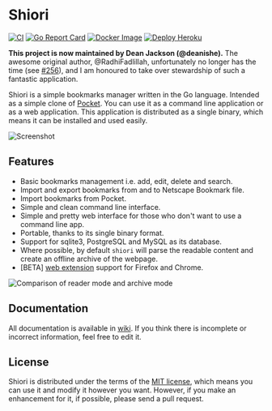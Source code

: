 # Shiori

[![CI](https://github.com/go-shiori/shiori/workflows/CI/badge.svg)](https://github.com/go-shiori/shiori/actions?query=workflow%3ACI)
[![Go Report Card](https://goreportcard.com/badge/github.com/go-shiori/shiori)](https://goreportcard.com/report/github.com/go-shiori/shiori)
[![Docker Image](https://img.shields.io/static/v1?label=image&message=Docker&color=1488C6&logo=docker)](https://hub.docker.com/r/radhifadlillah/shiori)
[![Deploy Heroku](https://img.shields.io/static/v1?label=deploy&message=Heroku&color=430098&logo=heroku)](https://heroku.com/deploy)

**This project is now maintained by Dean Jackson (@deanishe).** The awesome original author, @RadhiFadlillah, unfortunately no longer has the time (see [#256](https://github.com/go-shiori/shiori/issues/256)), and I am honoured to take over stewardship of such a fantastic application.

Shiori is a simple bookmarks manager written in the Go language. Intended as a simple clone of [Pocket](https://getpocket.com//). You can use it as a command line application or as a web application. This application is distributed as a single binary, which means it can be installed and used easily.

![Screenshot](https://raw.githubusercontent.com/go-shiori/shiori/master/docs/readme/cover.png)

## Features

- Basic bookmarks management i.e. add, edit, delete and search.
- Import and export bookmarks from and to Netscape Bookmark file.
- Import bookmarks from Pocket.
- Simple and clean command line interface.
- Simple and pretty web interface for those who don't want to use a command line app.
- Portable, thanks to its single binary format.
- Support for sqlite3, PostgreSQL and MySQL as its database.
- Where possible, by default `shiori` will parse the readable content and create an offline archive of the webpage.
- [BETA] [web extension](https://github.com/go-shiori/shiori-web-ext) support for Firefox and Chrome.

![Comparison of reader mode and archive mode](https://raw.githubusercontent.com/go-shiori/shiori/master/docs/readme/comparison.png)

## Documentation

All documentation is available in [wiki](https://github.com/RadhiFadlillah/shiori/wiki). If you think there is incomplete or incorrect information, feel free to edit it.

## License

Shiori is distributed under the terms of the [MIT license](https://choosealicense.com/licenses/mit/), which means you can use it and modify it however you want. However, if you make an enhancement for it, if possible, please send a pull request.
